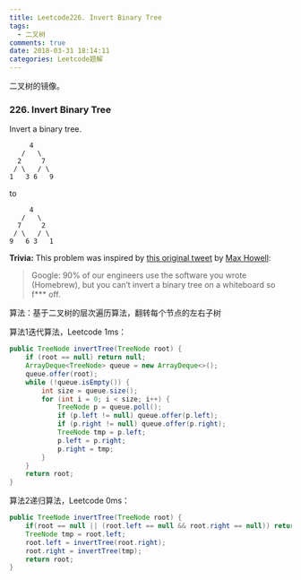 ```yaml
---
title: Leetcode226. Invert Binary Tree
tags:
  - 二叉树
comments: true
date: 2018-03-31 18:14:11
categories: Leetcode题解
---
```

二叉树的镜像。

<!-- more -->

### 226. Invert Binary Tree

Invert a binary tree.

```
     4
   /   \
  2     7
 / \   / \
1   3 6   9
```

to

```
     4
   /   \
  7     2
 / \   / \
9   6 3   1
```

**Trivia:**
This problem was inspired by [this original tweet](https://twitter.com/mxcl/status/608682016205344768) by [Max Howell](https://twitter.com/mxcl):

> Google: 90% of our engineers use the software you wrote (Homebrew), but you can’t invert a binary tree on a whiteboard so f*** off.



算法：基于二叉树的层次遍历算法，翻转每个节点的左右子树

算法1迭代算法，Leetcode 1ms：

```java
public TreeNode invertTree(TreeNode root) {
    if (root == null) return null;
    ArrayDeque<TreeNode> queue = new ArrayDeque<>();
    queue.offer(root);
    while (!queue.isEmpty()) {
        int size = queue.size();
        for (int i = 0; i < size; i++) {
            TreeNode p = queue.poll();
            if (p.left != null) queue.offer(p.left);
            if (p.right != null) queue.offer(p.right);
            TreeNode tmp = p.left;
            p.left = p.right;
            p.right = tmp;
        }
    }
    return root;
}
```



算法2递归算法，Leetcode 0ms：

```java
public TreeNode invertTree(TreeNode root) {
    if(root == null || (root.left == null && root.right == null)) return root;
    TreeNode tmp = root.left;
    root.left = invertTree(root.right);
    root.right = invertTree(tmp);
    return root;
}
```

